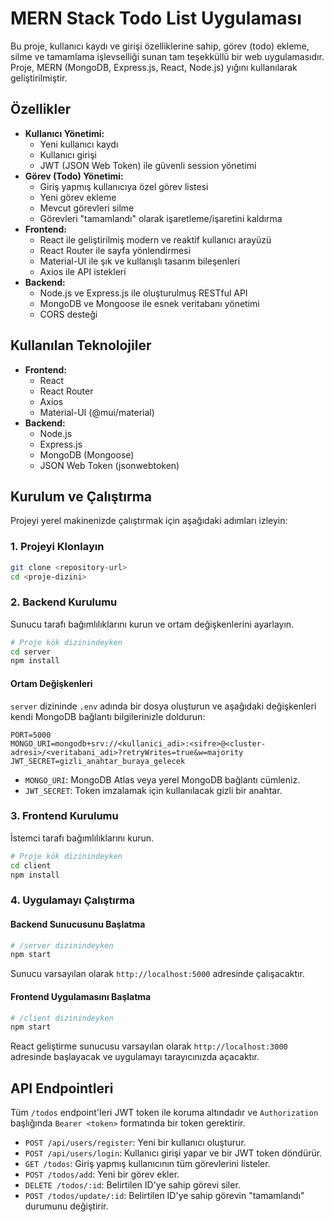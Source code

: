 # MERN Stack Todo List Uygulaması

Bu proje, kullanıcı kaydı ve girişi özelliklerine sahip, görev (todo) ekleme, silme ve tamamlama işlevselliği sunan tam teşekküllü bir web uygulamasıdır. Proje, MERN (MongoDB, Express.js, React, Node.js) yığını kullanılarak geliştirilmiştir.

## Özellikler

-   **Kullanıcı Yönetimi:**
    -   Yeni kullanıcı kaydı
    -   Kullanıcı girişi
    -   JWT (JSON Web Token) ile güvenli session yönetimi
-   **Görev (Todo) Yönetimi:**
    -   Giriş yapmış kullanıcıya özel görev listesi
    -   Yeni görev ekleme
    -   Mevcut görevleri silme
    -   Görevleri "tamamlandı" olarak işaretleme/işaretini kaldırma
-   **Frontend:**
    -   React ile geliştirilmiş modern ve reaktif kullanıcı arayüzü
    -   React Router ile sayfa yönlendirmesi
    -   Material-UI ile şık ve kullanışlı tasarım bileşenleri
    -   Axios ile API istekleri
-   **Backend:**
    -   Node.js ve Express.js ile oluşturulmuş RESTful API
    -   MongoDB ve Mongoose ile esnek veritabanı yönetimi
    -   CORS desteği

## Kullanılan Teknolojiler

-   **Frontend:**
    -   React
    -   React Router
    -   Axios
    -   Material-UI (@mui/material)
-   **Backend:**
    -   Node.js
    -   Express.js
    -   MongoDB (Mongoose)
    -   JSON Web Token (jsonwebtoken)

## Kurulum ve Çalıştırma

Projeyi yerel makinenizde çalıştırmak için aşağıdaki adımları izleyin:

### 1. Projeyi Klonlayın

```bash
git clone <repository-url>
cd <proje-dizini>
```

### 2. Backend Kurulumu

Sunucu tarafı bağımlılıklarını kurun ve ortam değişkenlerini ayarlayın.

```bash
# Proje kök dizinindeyken
cd server
npm install
```

#### Ortam Değişkenleri

`server` dizininde `.env` adında bir dosya oluşturun ve aşağıdaki değişkenleri kendi MongoDB bağlantı bilgilerinizle doldurun:

```
PORT=5000
MONGO_URI=mongodb+srv://<kullanici_adi>:<sifre>@<cluster-adresi>/<veritabani_adi>?retryWrites=true&w=majority
JWT_SECRET=gizli_anahtar_buraya_gelecek
```

-   `MONGO_URI`: MongoDB Atlas veya yerel MongoDB bağlantı cümleniz.
-   `JWT_SECRET`: Token imzalamak için kullanılacak gizli bir anahtar.

### 3. Frontend Kurulumu

İstemci tarafı bağımlılıklarını kurun.

```bash
# Proje kök dizinindeyken
cd client
npm install
```

### 4. Uygulamayı Çalıştırma

#### Backend Sunucusunu Başlatma

```bash
# /server dizinindeyken
npm start
```

Sunucu varsayılan olarak `http://localhost:5000` adresinde çalışacaktır.

#### Frontend Uygulamasını Başlatma

```bash
# /client dizinindeyken
npm start
```

React geliştirme sunucusu varsayılan olarak `http://localhost:3000` adresinde başlayacak ve uygulamayı tarayıcınızda açacaktır.

## API Endpointleri

Tüm `/todos` endpoint'leri JWT token ile koruma altındadır ve `Authorization` başlığında `Bearer <token>` formatında bir token gerektirir.

-   `POST /api/users/register`: Yeni bir kullanıcı oluşturur.
-   `POST /api/users/login`: Kullanıcı girişi yapar ve bir JWT token döndürür.
-   `GET /todos`: Giriş yapmış kullanıcının tüm görevlerini listeler.
-   `POST /todos/add`: Yeni bir görev ekler.
-   `DELETE /todos/:id`: Belirtilen ID'ye sahip görevi siler.
-   `POST /todos/update/:id`: Belirtilen ID'ye sahip görevin "tamamlandı" durumunu değiştirir.
